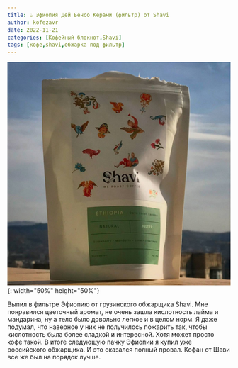 ```yaml
---
title: ☕️ Эфиопия Дей Бенсо Керами (фильтр) от Shavi
author: kofezavr
date: 2022-11-21
categories: [Кофейный блокнот,Shavi]
tags: [кофе,shavi,обжарка под фильтр]
--- 
```

![Эфиопия Дей Бенсо Керами (фильтр) от Shavi](/assets/img/posts/22/11/ethiopia-benso-keramo.jpg){: width="50%" height="50%"}

Выпил в фильтре Эфиопию от грузинского обжарщика Shavi. Мне понравился цветочный аромат, не очень зашла кислотность лайма и мандарина, ну а тело было довольно легкое и в целом норм. Я даже подумал, что наверное у них не получилось пожарить так, чтобы кислотность была более сладкой и интересной. Хотя может просто кофе такой. В итоге следующую пачку Эфиопии я купил уже российского обжарщика. И это оказался полный провал. Кофан от Шави все же был на порядок лучше.